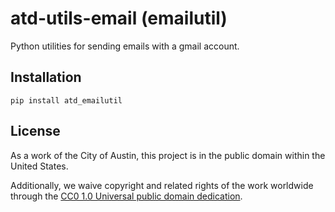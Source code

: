 # atd-utils-email (emailutil)
Python utilities for sending emails with a gmail account.

## Installation
```
pip install atd_emailutil
```

## License

As a work of the City of Austin, this project is in the public domain within the United States.

Additionally, we waive copyright and related rights of the work worldwide through the [CC0 1.0 Universal public domain dedication](https://creativecommons.org/publicdomain/zero/1.0/).
